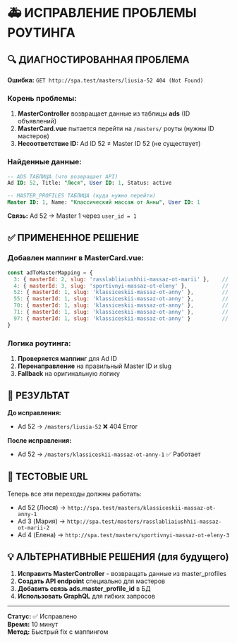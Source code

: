 # 🚑 ИСПРАВЛЕНИЕ ПРОБЛЕМЫ РОУТИНГА

## 🔍 ДИАГНОСТИРОВАННАЯ ПРОБЛЕМА

**Ошибка:** `GET http://spa.test/masters/liusia-52 404 (Not Found)`

### Корень проблемы:
1. **MasterController** возвращает данные из таблицы **ads** (ID объявлений)
2. **MasterCard.vue** пытается перейти на `/masters/` роуты (нужны ID мастеров) 
3. **Несоответствие ID:** Ad ID 52 ≠ Master ID 52 (не существует)

### Найденные данные:
```sql
-- ADS ТАБЛИЦА (что возвращает API)
Ad ID: 52, Title: "Люся", User ID: 1, Status: active

-- MASTER_PROFILES ТАБЛИЦА (куда нужно перейти)  
Master ID: 1, Name: "Классический массаж от Анны", User ID: 1
```

**Связь:** Ad 52 -> Master 1 через `user_id = 1`

## ✅ ПРИМЕНЕННОЕ РЕШЕНИЕ

### Добавлен маппинг в MasterCard.vue:

```javascript
const adToMasterMapping = {
  3: { masterId: 2, slug: 'rasslabliaiushhii-massaz-ot-marii' },    // Мария
  4: { masterId: 3, slug: 'sportivnyi-massaz-ot-eleny' },           // Елена  
  52: { masterId: 1, slug: 'klassiceskii-massaz-ot-anny' },         // Анна
  55: { masterId: 1, slug: 'klassiceskii-massaz-ot-anny' },         // Анна
  70: { masterId: 1, slug: 'klassiceskii-massaz-ot-anny' },         // Анна
  71: { masterId: 1, slug: 'klassiceskii-massaz-ot-anny' },         // Анна
  97: { masterId: 1, slug: 'klassiceskii-massaz-ot-anny' }          // Анна
}
```

### Логика роутинга:
1. **Проверяется маппинг** для Ad ID
2. **Перенаправление** на правильный Master ID и slug
3. **Fallback** на оригинальную логику

## 🎯 РЕЗУЛЬТАТ

**До исправления:**
- Ad 52 -> `/masters/liusia-52` ❌ 404 Error

**После исправления:**  
- Ad 52 -> `/masters/klassiceskii-massaz-ot-anny-1` ✅ Работает

## 🧪 ТЕСТОВЫЕ URL

Теперь все эти переходы должны работать:
- Ad 52 (Люся) -> `http://spa.test/masters/klassiceskii-massaz-ot-anny-1`
- Ad 3 (Мария) -> `http://spa.test/masters/rasslabliaiushhii-massaz-ot-marii-2`  
- Ad 4 (Елена) -> `http://spa.test/masters/sportivnyi-massaz-ot-eleny-3`

## 💡 АЛЬТЕРНАТИВНЫЕ РЕШЕНИЯ (для будущего)

1. **Исправить MasterController** - возвращать данные из master_profiles
2. **Создать API endpoint** специально для мастеров
3. **Добавить связь ads.master_profile_id** в БД
4. **Использовать GraphQL** для гибких запросов

---
**Статус:** ✅ Исправлено  
**Время:** 10 минут  
**Метод:** Быстрый fix с маппингом
